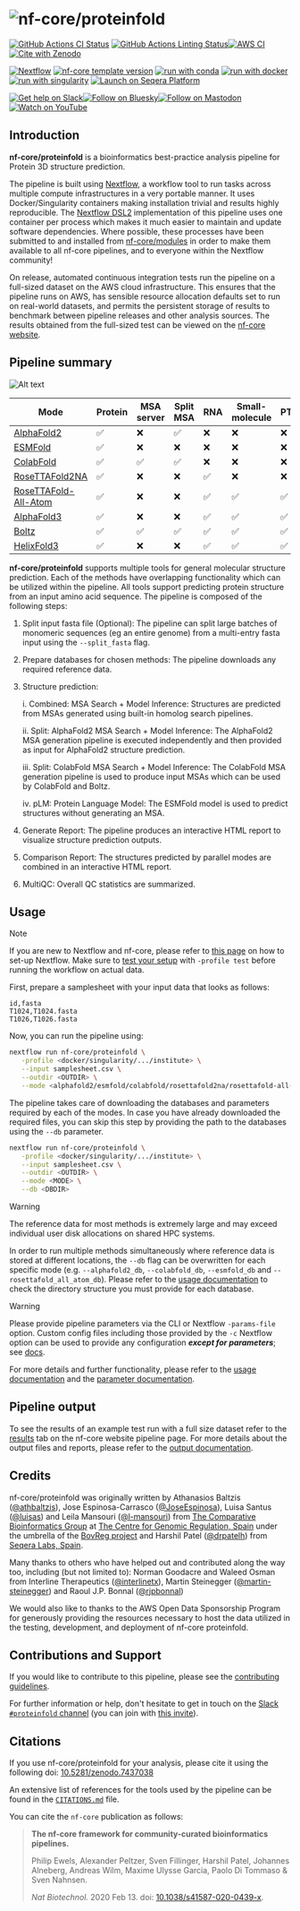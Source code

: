 <h1>
  <picture>
    <source media="(prefers-color-scheme: dark)" srcset="docs/images/nf-core-proteinfold_logo_dark.png">
    <img alt="nf-core/proteinfold" src="docs/images/nf-core-proteinfold_logo_light.png">
  </picture>
</h1>

[![GitHub Actions CI Status](https://github.com/nf-core/proteinfold/actions/workflows/nf-test.yml/badge.svg)](https://github.com/nf-core/proteinfold/actions/workflows/nf-test.yml)
[![GitHub Actions Linting Status](https://github.com/nf-core/proteinfold/actions/workflows/linting.yml/badge.svg)](https://github.com/nf-core/proteinfold/actions/workflows/linting.yml)[![AWS CI](https://img.shields.io/badge/CI%20tests-full%20size-FF9900?labelColor=000000&logo=Amazon%20AWS)](https://nf-co.re/proteinfold/results)[![Cite with Zenodo](http://img.shields.io/badge/DOI-10.5281/zenodo.13135393-1073c8?labelColor=000000)](https://doi.org/10.5281/zenodo.13135393)

[![Nextflow](https://img.shields.io/badge/version-%E2%89%A524.10.5-green?style=flat&logo=nextflow&logoColor=white&color=%230DC09D&link=https%3A%2F%2Fnextflow.io)](https://www.nextflow.io/)
[![nf-core template version](https://img.shields.io/badge/nf--core_template-3.3.2-green?style=flat&logo=nfcore&logoColor=white&color=%2324B064&link=https%3A%2F%2Fnf-co.re)](https://github.com/nf-core/tools/releases/tag/3.3.2)
[![run with conda](http://img.shields.io/badge/run%20with-conda-3EB049?labelColor=000000&logo=anaconda)](https://docs.conda.io/en/latest/)
[![run with docker](https://img.shields.io/badge/run%20with-docker-0db7ed?labelColor=000000&logo=docker)](https://www.docker.com/)
[![run with singularity](https://img.shields.io/badge/run%20with-singularity-1d355c.svg?labelColor=000000)](https://sylabs.io/docs/)
[![Launch on Seqera Platform](https://img.shields.io/badge/Launch%20%F0%9F%9A%80-Seqera%20Platform-%234256e7)](https://cloud.seqera.io/launch?pipeline=https://github.com/nf-core/proteinfold)

[![Get help on Slack](http://img.shields.io/badge/slack-nf--core%20%23proteinfold-4A154B?labelColor=000000&logo=slack)](https://nfcore.slack.com/channels/proteinfold)[![Follow on Bluesky](https://img.shields.io/badge/bluesky-%40nf__core-1185fe?labelColor=000000&logo=bluesky)](https://bsky.app/profile/nf-co.re)[![Follow on Mastodon](https://img.shields.io/badge/mastodon-nf__core-6364ff?labelColor=FFFFFF&logo=mastodon)](https://mstdn.science/@nf_core)[![Watch on YouTube](http://img.shields.io/badge/youtube-nf--core-FF0000?labelColor=000000&logo=youtube)](https://www.youtube.com/c/nf-core)

## Introduction

**nf-core/proteinfold** is a bioinformatics best-practice analysis pipeline for Protein 3D structure prediction.

The pipeline is built using [Nextflow](https://www.nextflow.io), a workflow tool to run tasks across multiple compute infrastructures in a very portable manner. It uses Docker/Singularity containers making installation trivial and results highly reproducible. The [Nextflow DSL2](https://www.nextflow.io/docs/latest/dsl2.html) implementation of this pipeline uses one container per process which makes it much easier to maintain and update software dependencies. Where possible, these processes have been submitted to and installed from [nf-core/modules](https://github.com/nf-core/modules) in order to make them available to all nf-core pipelines, and to everyone within the Nextflow community!

On release, automated continuous integration tests run the pipeline on a full-sized dataset on the AWS cloud infrastructure. This ensures that the pipeline runs on AWS, has sensible resource allocation defaults set to run on real-world datasets, and permits the persistent storage of results to benchmark between pipeline releases and other analysis sources. The results obtained from the full-sized test can be viewed on the [nf-core website](https://nf-co.re/proteinfold/results).

## Pipeline summary

![Alt text](docs/images/nf-core-proteinfold_metro_map_1.1.0.png?raw=true "nf-core-proteinfold 1.1.0 metro map")

| Mode                                                                              | Protein | MSA server | Split MSA | RNA | Small-molecule | PTM  | Constraints | pLM |
|-----------------------------------------------------------------------------------|---------|------------|-----------|-----|----------------|------|-------------|-----|
| [AlphaFold2](https://github.com/deepmind/alphafold)                               |   ✅   |     ❌     |    ✅    | ❌  |       ❌       |  ❌ |     ❌     |  ❌ |
| [ESMFold](https://github.com/facebookresearch/esm)                                |   ✅   |     ❌     |    ❌    | ❌  |       ❌       |  ❌ |     ❌     |  ✅ |
| [ColabFold](https://github.com/sokrypton/ColabFold)                               |   ✅   |     ✅     |    ✅    | ❌  |       ❌       |  ❌ |     ❌     |  ❌ |
| [RoseTTAFold2NA](https://github.com/uw-ipd/RoseTTAFold2NA)                        |   ✅   |     ❌     |    ❌    | ✅  |       ❌       |  ❌ |     ❌     |  ❌ |
| [RoseTTAFold-All-Atom](https://github.com/baker-laboratory/RoseTTAFold-All-Atom/) |   ✅   |     ❌     |    ❌    | ✅  |       ✅       |  ✅ |     ❌     |  ❌ |
| [AlphaFold3](https://github.com/deepmind/alphafold)                               |   ✅   |     ❌     |    ❌    | ✅  |       ✅       |  ✅ |     ❌     |  ❌ |
| [Boltz](https://github.com/jwohlwend/boltz/)                                      |   ✅   |     ✅     |    ✅    | ✅  |       ✅       |  ✅ |     ✅     |  ❌ |
| [HelixFold3](https://github.com/PaddlePaddle/PaddleHelix/tree/dev/apps/protein_folding/helixfold3) | ✅ | ❌ | ❌  | ✅  |       ✅       |  ✅ |     ❌     |  ❌ |

**nf-core/proteinfold** supports multiple tools for general molecular structure prediction. Each of the methods have overlapping functionality which can be utilized within the pipeline. All tools support predicting protein structure from an input amino acid sequence. The pipeline is composed of the following steps:

1. Split input fasta file (Optional): The pipeline can split large batches of monomeric sequences (eg an entire genome) from a multi-entry fasta input using the `--split_fasta` flag.

2. Prepare databases for chosen methods: The pipeline downloads any required reference data.

3. Structure prediction:

    i. Combined: MSA Search + Model Inference: Structures are predicted from MSAs generated using built-in homolog search pipelines.

    ii. Split: AlphaFold2 MSA Search + Model Inference: The AlphaFold2 MSA generation pipeline is executed independently and then provided as input for AlphaFold2 structure prediction.

    iii. Split: ColabFold MSA Search + Model Inference: The ColabFold MSA generation pipeline is used to produce input MSAs which can be used by ColabFold and Boltz.

    iv. pLM: Protein Language Model: The ESMFold model is used to predict structures without generating an MSA.

4. Generate Report: The pipeline produces an interactive HTML report to visualize structure prediction outputs. 

5. Comparison Report: The structures predicted by parallel modes are combined in an interactive HTML report.

6. MultiQC: Overall QC statistics are summarized.

## Usage

> [!NOTE]
> If you are new to Nextflow and nf-core, please refer to [this page](https://nf-co.re/docs/usage/installation) on how to set-up Nextflow. Make sure to [test your setup](https://nf-co.re/docs/usage/introduction#how-to-run-a-pipeline) with `-profile test` before running the workflow on actual data.

First, prepare a samplesheet with your input data that looks as follows:

```csv title="samplesheet.csv"
id,fasta
T1024,T1024.fasta
T1026,T1026.fasta
```

Now, you can run the pipeline using:

```bash
nextflow run nf-core/proteinfold \
   -profile <docker/singularity/.../institute> \
   --input samplesheet.csv \
   --outdir <OUTDIR> \
   --mode <alphafold2/esmfold/colabfold/rosettafold2na/rosettafold-all-atom/alphafold3/boltz/helixfold3>
```

The pipeline takes care of downloading the databases and parameters required by each of the modes. In case you have already downloaded the required files, you can skip this step by providing the path to the databases using the `--db` parameter. 

```bash
nextflow run nf-core/proteinfold \
   -profile <docker/singularity/.../institute> \
   --input samplesheet.csv \
   --outdir <OUTDIR> \
   --mode <MODE> \
   --db <DBDIR>
```
> [!WARNING]
> The reference data for most methods is extremely large and may exceed individual user disk allocations on shared HPC systems.

In order to run multiple methods simultaneously where reference data is stored at different locations, the `--db` flag can be overwritten for each specific mode (e.g. `--alphafold2_db`, `--colabfold_db`, `--esmfold_db` and `--rosettafold_all_atom_db`). Please refer to the [usage documentation](https://nf-co.re/proteinfold/usage) to check the directory structure you must provide for each database.

> [!WARNING]
> Please provide pipeline parameters via the CLI or Nextflow `-params-file` option. Custom config files including those provided by the `-c` Nextflow option can be used to provide any configuration _**except for parameters**_; see [docs](https://nf-co.re/docs/usage/getting_started/configuration#custom-configuration-files).

For more details and further functionality, please refer to the [usage documentation](https://nf-co.re/proteinfold/usage) and the [parameter documentation](https://nf-co.re/proteinfold/parameters).

## Pipeline output

To see the results of an example test run with a full size dataset refer to the [results](https://nf-co.re/proteinfold/results) tab on the nf-core website pipeline page.
For more details about the output files and reports, please refer to the
[output documentation](https://nf-co.re/proteinfold/output).

## Credits

nf-core/proteinfold was originally written by Athanasios Baltzis ([@athbaltzis](https://github.com/athbaltzis)), Jose Espinosa-Carrasco ([@JoseEspinosa](https://github.com/JoseEspinosa)), Luisa Santus ([@luisas](https://github.com/luisas)) and Leila Mansouri ([@l-mansouri](https://github.com/l-mansouri)) from [The Comparative Bioinformatics Group](https://www.crg.eu/en/cedric_notredame) at [The Centre for Genomic Regulation, Spain](https://www.crg.eu/) under the umbrella of the [BovReg project](https://www.bovreg.eu/) and Harshil Patel ([@drpatelh](https://github.com/drpatelh)) from [Seqera Labs, Spain](https://seqera.io/).

Many thanks to others who have helped out and contributed along the way too, including (but not limited to): Norman Goodacre and Waleed Osman from Interline Therapeutics ([@interlinetx](https://github.com/interlinetx)), Martin Steinegger ([@martin-steinegger](https://github.com/martin-steinegger)) and Raoul J.P. Bonnal ([@rjpbonnal](https://github.com/rjpbonnal))

We would also like to thanks to the AWS Open Data Sponsorship Program for generously providing the resources necessary to host the data utilized in the testing, development, and deployment of nf-core proteinfold.

## Contributions and Support

If you would like to contribute to this pipeline, please see the [contributing guidelines](.github/CONTRIBUTING.md).

For further information or help, don't hesitate to get in touch on the [Slack `#proteinfold` channel](https://nfcore.slack.com/channels/proteinfold) (you can join with [this invite](https://nf-co.re/join/slack)).

## Citations

If you use nf-core/proteinfold for your analysis, please cite it using the following doi: [10.5281/zenodo.7437038](https://doi.org/10.5281/zenodo.7437038)

An extensive list of references for the tools used by the pipeline can be found in the [`CITATIONS.md`](CITATIONS.md) file.

You can cite the `nf-core` publication as follows:

> **The nf-core framework for community-curated bioinformatics pipelines.**
>
> Philip Ewels, Alexander Peltzer, Sven Fillinger, Harshil Patel, Johannes Alneberg, Andreas Wilm, Maxime Ulysse Garcia, Paolo Di Tommaso & Sven Nahnsen.
>
> _Nat Biotechnol._ 2020 Feb 13. doi: [10.1038/s41587-020-0439-x](https://dx.doi.org/10.1038/s41587-020-0439-x).
